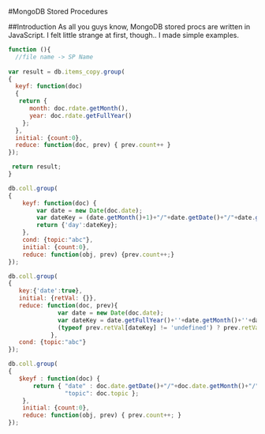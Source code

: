 #MongoDB Stored Procedures

##Introduction
As all you guys know, MongoDB stored procs are written in JavaScript.
I felt little strange at first, though.. I made simple examples.

```javascript
function (){
  //file name -> SP Name
 
var result = db.items_copy.group(
{
  keyf: function(doc)
  {
   return {
      month: doc.rdate.getMonth(),
      year: doc.rdate.getFullYear()
    };
  },
  initial: {count:0},
  reduce: function(doc, prev) { prev.count++ }
}); 

 return result;
}
```

```javascript
db.coll.group(
{
    keyf: function(doc) {
        var date = new Date(doc.date);
        var dateKey = (date.getMonth()+1)+"/"+date.getDate()+"/"+date.getFullYear()+'';
        return {'day':dateKey};
    },
    cond: {topic:"abc"},
    initial: {count:0},
    reduce: function(obj, prev) {prev.count++;}
});
```

```javascript
db.coll.group(
{
   key:{'date':true},
   initial: {retVal: {}},
   reduce: function(doc, prev){
              var date = new Date(doc.date);
              var dateKey = date.getFullYear()+''+date.getMonth()+''+date.getDate();
              (typeof prev.retVal[dateKey] != 'undefined') ? prev.retVal[dateKey] += 1 : prev.retVal[dateKey] = 1;
            }, 
   cond: {topic:"abc"}
});
```

```javascript
db.coll.group(
{
   $keyf : function(doc) {
       return { "date" : doc.date.getDate()+"/"+doc.date.getMonth()+"/"+doc.date.getFullYear(),
                "topic": doc.topic };
    },
    initial: {count:0},
    reduce: function(obj, prev) { prev.count++; }
});
```
